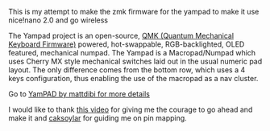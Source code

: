 This is my attempt to make the zmk firmware for the yampad to make it use nice!nano 2.0 and go wireless

The Yampad project is an open-source, [QMK (Quantum Mechanical Keyboard Firmware)](https://github.com/qmk/qmk_firmware) powered, hot-swappable, RGB-backlighted, OLED featured, mechanical numpad. 
The Yampad is a Macropad/Numpad which uses Cherry MX style mechanical switches laid out in the usual numeric pad layout. The only difference comes from the bottom row, which uses a 4 keys configuration, thus enabling the use of the macropad as a nav cluster.

Go to [YamPAD by mattdibi for more details](https://github.com/mattdibi/yampad)


I would like to thank [this video](https://www.youtube.com/watch?v=O_urj-rF3bQ) for giving me the courage to go ahead and make it and [caksoylar](https://github.com/caksoylar) for guiding me on pin mapping.

